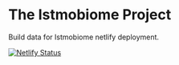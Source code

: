 # The Istmobiome Project

Build data for Istmobiome netlify deployment.

[![Netlify Status](https://api.netlify.com/api/v1/badges/9d7a60f8-27e2-4377-b365-2e8831d31496/deploy-status)](https://app.netlify.com/sites/istmobiome/deploys)
